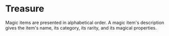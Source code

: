 # Treasure
Magic items are presented in alphabetical order. A magic item's description gives the item's name, its category, its rarity, and its magical properties.

